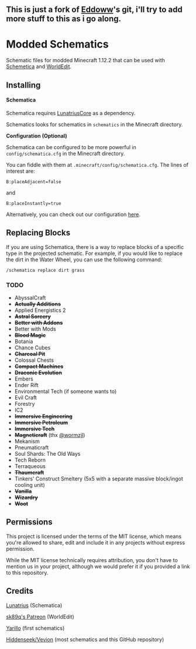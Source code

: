 ## This is just a fork of [Eddoww](https://github.com/eddoww)'s git, i'll try to add more stuff to this as i go along.


# Modded Schematics

Schematic files for modded Minecraft 1.12.2 that can be used with
[Schemetica](https://minecraft.curseforge.com/projects/schematica) and
[WorldEdit](https://minecraft.curseforge.com/projects/worldedit).

## Installing

#### Schematica

Schematica requires [LunatriusCore](https://minecraft.curseforge.com/projects/lunatriuscore) as a
dependency.

Schematics looks for schematics in `schematics` in the Minecraft directory.

**Configuration (Optional)**

Schematica can be configured to be more powerful in `config/schematica.cfg` in the Minecraft
directory.

You can fiddle with them at `.minecraft/config/schematica.cfg`. The lines of interest are:

	B:placeAdjacent=false

and

	B:placeInstantly=true


Alternatively, you can check out our configuration
[here](https://github.com/eddoww/modded-schematics/releases/download/v1.2/schematica.cfg).

## Replacing Blocks

If you are using Schematica, there is a way to replace blocks of a specific type in the
projected schematic. For example, if you would like to replace the dirt in the Water Wheel, you can
use the following command:

	/schematica replace dirt grass

### TODO

* AbyssalCraft
* **~~Actually Additions~~**
* Applied Energistics 2
* **~~Astral Sorcery~~**
* **~~Better with Addons~~**
* Better with Mods
* **~~Blood Magic~~**
* Botania
* Chance Cubes
* **~~Charcoal Pit~~**
* Colossal Chests
* **~~Compact Machines~~**
* **~~Draconic Evolution~~**
* Embers
* Ender Rift
* Environmental Tech (if someone wants to)
* Evil Craft
* Forestry
* IC2
* **~~Immersive Engineering~~**
* **~~Immersive Petroleum~~**
* **~~Immersive Tech~~**
* **~~Magneticraft~~** (thx [@wormzjl](https://github.com/wormzjl))
* Mekanism
* Pneumaticraft
* Soul Shards: The Old Ways
* Tech Reborn
* Terraqueous
* **~~Thaumcraft~~**
* Tinkers' Construct Smeltery (5x5 with a separate massive block/ingot cooling unit)
* **~~Vanilla~~**
* **~~Wizardry~~**
* **~~Woot~~**

## Permissions

This project is licensed under the terms of the MIT license, which means you're allowed to share,
edit and include it in any projects without express permission.

While the MIT license technically requires attribution, you don't have to mention us in your
project, although we would prefer it if you provided a link to this repository.

## Credits

[Lunatrius](https://github.com/Lunatrius) (Schematica)

[sk89q's Patreon](https://www.patreon.com/sk89q) (WorldEdit)

[Yarillo](https://www.reddit.com/user/Yarillo) (first schematics)

[Hiddenseek/Vevion](https://ugcraft.com) (most schematics and this GitHub repository)
